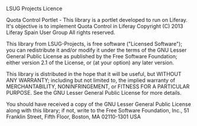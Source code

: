 LSUG Projects Licence

Quota Control Portlet - This library is a portlet developed to run on Liferay. It's objective is to implement Quota Control in Liferay
Copyright (C) 2013 Liferay Spain User Group All rights reserved.

This library from LSUG-Projects, is free software ("Licensed Software"); you can redistribute it and/or modify it under the terms of the GNU Lesser General Public License as published by the Free Software Foundation; either version 2.1 of the License, or (at your option) any later version.

This library is distributed in the hope that it will be useful, but WITHOUT ANY WARRANTY; including but not limited to, the implied warranty of MERCHANTABILITY, NONINFRINGEMENT, or FITNESS FOR A PARTICULAR PURPOSE. See the GNU Lesser General Public License for more details.

You should have received a copy of the GNU Lesser General Public License along with this library; if not, write to the Free Software Foundation, Inc., 51 Franklin Street, Fifth Floor, Boston, MA 02110-1301 USA

